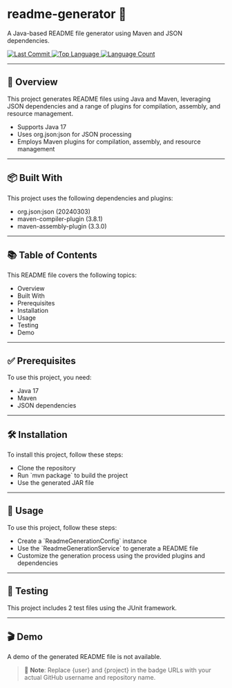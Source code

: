 <h1 align="left">readme-generator 📄</h1>
<p align="left">A Java-based README file generator using Maven and JSON dependencies.</p>

<p align="left">
  <a href="https://github.com/{user}/{project}/commits/main">
    <img src="https://img.shields.io/github/last-commit/{user}/{project}" alt="Last Commit">
  </a>
  <a href="https://github.com/{user}/{project}">
    <img src="https://img.shields.io/github/languages/top/{user}/{project}" alt="Top Language">
  </a>
  <a href="https://github.com/{user}/{project}">
    <img src="https://img.shields.io/github/languages/count/{user}/{project}" alt="Language Count">
  </a>
</p>

<hr/>

<h2 align="left">🚀 Overview</h2>
<p align="left">This project generates README files using Java and Maven, leveraging JSON dependencies and a range of plugins for compilation, assembly, and resource management.</p>
<ul align="left">
  <li>Supports Java 17</li>
  <li>Uses org.json:json for JSON processing</li>
  <li>Employs Maven plugins for compilation, assembly, and resource management</li>
</ul>

<hr/>

<h2 align="left">📦 Built With</h2>
<p align="left">This project uses the following dependencies and plugins:</p>
<ul align="left">
  <li>org.json:json (20240303)</li>
  <li>maven-compiler-plugin (3.8.1)</li>
  <li>maven-assembly-plugin (3.3.0)</li>
</ul>

<hr/>

<h2 align="left">📚 Table of Contents</h2>
<p align="left">This README file covers the following topics:</p>
<ul align="left">
  <li>Overview</li>
  <li>Built With</li>
  <li>Prerequisites</li>
  <li>Installation</li>
  <li>Usage</li>
  <li>Testing</li>
  <li>Demo</li>
</ul>

<hr/>

<h2 align="left">✅ Prerequisites</h2>
<p align="left">To use this project, you need:</p>
<ul align="left">
  <li>Java 17</li>
  <li>Maven</li>
  <li>JSON dependencies</li>
</ul>

<hr/>

<h2 align="left">🛠️ Installation</h2>
<p align="left">To install this project, follow these steps:</p>
<ul align="left">
  <li>Clone the repository</li>
  <li>Run `mvn package` to build the project</li>
  <li>Use the generated JAR file</li>
</ul>

<hr/>

<h2 align="left">🚀 Usage</h2>
<p align="left">To use this project, follow these steps:</p>
<ul align="left">
  <li>Create a `ReadmeGenerationConfig` instance</li>
  <li>Use the `ReadmeGenerationService` to generate a README file</li>
  <li>Customize the generation process using the provided plugins and dependencies</li>
</ul>

<hr/>

<h2 align="left">🧪 Testing</h2>
<p align="left">This project includes 2 test files using the JUnit framework.</p>

<hr/>

<h2 align="left">🎬 Demo</h2>
<p align="left">A demo of the generated README file is not available.</p>

> 📝 **Note**: Replace {user} and {project} in the badge URLs with your actual GitHub username and repository name.